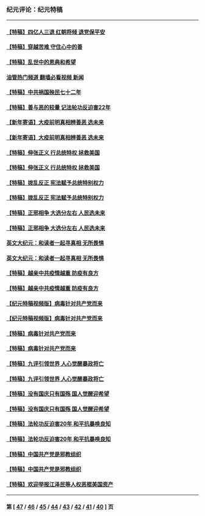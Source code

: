 ### 纪元评论：纪元特稿
---
#### [【特稿】四亿人三退 红朝将倾 退党保平安](../../pages/nsc424/n13794378.md?10030330) 
#### [【特稿】穿越苦难 守住心中的善](../../pages/nsc424/n13784979.md?10030330) 
#### [【特稿】乱世中的恩典和希望](../../pages/nsc424/n13734687.md?10030330) 
#### [油管热门频道 翻墙必看视频 新闻](ok?10030330)
#### [【特稿】中共祸国殃民七十二年](../../pages/nsc424/n13272607.md?10030330) 
#### [【特稿】善与恶的较量 记法轮功反迫害22年](../../pages/nsc424/n13086597.md?10030330) 
#### [【新年寄语】大疫前明真相辨善恶 选未来](../../pages/nsc424/n12660855.md?10030330) 
#### [【新年寄语】大疫前明真相辨善恶 选未来](../../pages/nsc424/n12660855.md?10030330) 
#### [【特稿】伸张正义 行总统特权 拯救美国](../../pages/nsc424/n12616806.md?10030330) 
#### [【特稿】伸张正义 行总统特权 拯救美国](../../pages/nsc424/n12616806.md?10030330) 
#### [【特稿】拨乱反正 宪法赋予总统特别权力](../../pages/nsc424/n12598306.md?10030330) 
#### [【特稿】拨乱反正 宪法赋予总统特别权力](../../pages/nsc424/n12598306.md?10030330) 
#### [【特稿】正邪相争 大选分左右 人民选未来](../../pages/nsc424/n12545208.md?10030330) 
#### [【特稿】正邪相争 大选分左右 人民选未来](../../pages/nsc424/n12545208.md?10030330) 
#### [英文大纪元：和读者一起寻真相 无所畏惧](../../pages/nsc424/n12542027.md?10030330) 
#### [英文大纪元：和读者一起寻真相 无所畏惧](../../pages/nsc424/n12542027.md?10030330) 
#### [【特稿】越亲中共疫情越重 防疫有良方](../../pages/nsc424/n12042989.md?10030330) 
#### [【特稿】越亲中共疫情越重 防疫有良方](../../pages/nsc424/n12042989.md?10030330) 
#### [【纪元特稿视频版】病毒针对共产党而来](../../pages/nsc424/n11977328.md?10030330) 
#### [【纪元特稿视频版】病毒针对共产党而来](../../pages/nsc424/n11977328.md?10030330) 
#### [【特稿】病毒针对共产党而来](../../pages/nsc424/n11928818.md?10030330) 
#### [【特稿】病毒针对共产党而来](../../pages/nsc424/n11928818.md?10030330) 
#### [【特稿】九评引领世界 人心觉醒暴政将亡](../../pages/nsc424/n11660496.md?10030330) 
#### [【特稿】九评引领世界 人心觉醒暴政将亡](../../pages/nsc424/n11660496.md?10030330) 
#### [【特稿】没有国庆只有国殇 国人觉醒迎希望](../../pages/nsc424/n11549354.md?10030330) 
#### [【特稿】没有国庆只有国殇 国人觉醒迎希望](../../pages/nsc424/n11549354.md?10030330) 
#### [【特稿】法轮功反迫害20年 和平抗暴唤良知](../../pages/nsc424/n11389135.md?10030330) 
#### [【特稿】法轮功反迫害20年 和平抗暴唤良知](../../pages/nsc424/n11389135.md?10030330) 
#### [【特稿】中国共产党是邪教组织](../../pages/nsc424/n11355551.md?10030330) 
#### [【特稿】中国共产党是邪教组织](../../pages/nsc424/n11355551.md?10030330) 
#### [【特稿】欢迎举报江泽民等人权恶棍美国资产](../../pages/nsc424/n11303040.md?10030330) 

---
#### 第 [ [47](./47.md?10030330) / [46](./46.md?10030330) / [45](./45.md?10030330) / [44](./44.md?10030330) / [43](./43.md?10030330) / [42](./42.md?10030330) / [41](./41.md?10030330) / [40](./40.md?10030330) ] 页
